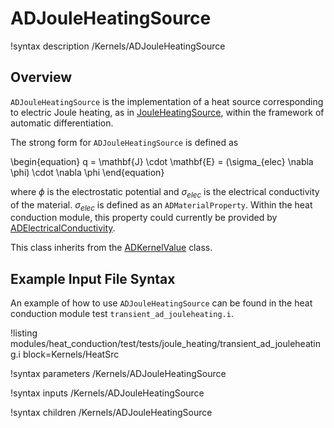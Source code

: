 # ADJouleHeatingSource

!syntax description /Kernels/ADJouleHeatingSource

## Overview

`ADJouleHeatingSource` is the implementation of a heat source corresponding to
electric Joule heating, as in [JouleHeatingSource](JouleHeatingSource.md), within
the framework of automatic differentiation.

The strong form for `ADJouleHeatingSource` is defined as

\begin{equation}
q = \mathbf{J} \cdot \mathbf{E} = (\sigma_{elec} \nabla \phi) \cdot \nabla \phi
\end{equation}

where $\phi$ is the electrostatic potential and $\sigma_{elec}$ is the
electrical conductivity of the material. $\sigma_{elec}$ is defined as an
`ADMaterialProperty`. Within the heat conduction module, this property could
currently be provided by [ADElectricalConductivity](ADElectricalConductivity.md).

This class inherits from the [ADKernelValue](Kernel.md) class.

## Example Input File Syntax

An example of how to use `ADJouleHeatingSource` can be found in the
heat conduction module test `transient_ad_jouleheating.i`.

!listing modules/heat_conduction/test/tests/joule_heating/transient_ad_jouleheating.i block=Kernels/HeatSrc

!syntax parameters /Kernels/ADJouleHeatingSource

!syntax inputs /Kernels/ADJouleHeatingSource

!syntax children /Kernels/ADJouleHeatingSource
